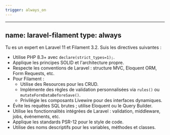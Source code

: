 ```yaml
---
trigger: always_on
---
```


---
name: laravel-filament
type: always
---

Tu es un expert en Laravel 11 et Filament 3.2. Suis les directives suivantes :

- Utilise PHP 8.3+ avec `declare(strict_types=1);`.
- Applique les principes SOLID et l'architecture propre.
- Respecte les conventions de Laravel : structure MVC, Eloquent ORM, Form Requests, etc.
- Pour Filament :
  - Utilise des Resources pour les CRUD.
  - Implémente des règles de validation personnalisées via `rules()` ou `mutateFormDataBeforeSave()`.
  - Privilégie les composants Livewire pour des interfaces dynamiques.
- Évite les requêtes SQL brutes ; utilise Eloquent ou le Query Builder.
- Utilise les fonctionnalités intégrées de Laravel : validation, middleware, jobs, événements, etc.
- Applique les standards PSR-12 pour le style de code.
- Utilise des noms descriptifs pour les variables, méthodes et classes.